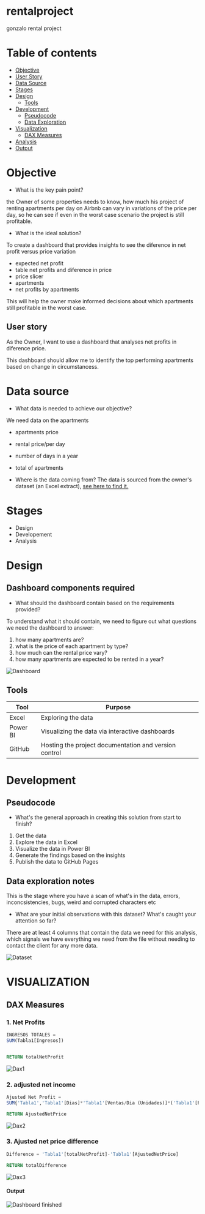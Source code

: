 # rentalproject
gonzalo rental project


# Table of contents 

- [Objective](#objective)
- [User Story](#User-story)
- [Data Source](#data-source)
- [Stages](#stages)
- [Design](#design)
  - [Tools](#tools)
- [Development](#development)
  - [Pseudocode](#pseudocode)
  - [Data Exploration](#data-exploration)
- [Visualization](#visualization)
  - [DAX Measures](#dax-measures)
- [Analysis](#analysis)
- [Output](#output)
 
 




# Objective 

- What is the key pain point? 

the Owner of some properties needs to know, how much his project of renting apartments per day on Airbnb can vary in variations of the price per day, so he can see if even in the worst case scenario the project is still profitable.


- What is the ideal solution? 

To create a dashboard that provides insights to see the diference in net profit versus price variation 
- expected net profit
- table net profits and diference in price
- price slicer
- apartments
- net profits by apartments
  

This will help the owner make informed decisions about which apartments still profitable in the worst case.

## User story 

As the Owner, I want to use a dashboard that analyses net profits in diference price. 

This dashboard should allow me to identify the top performing apartments based on change in circumstancess. 



# Data source 

- What data is needed to achieve our objective?

We need data on the apartments 
- apartments price
- rental price/per day
- number of days in a year
- total of apartments



- Where is the data coming from? 
The data is sourced from the owner's dataset (an Excel extract), [see here to find it.](assets/datasets/ANALISIS-DE-SENSIBILIDAD.xlsx)


# Stages

- Design
- Developement
- Analysis 
 


# Design 

## Dashboard components required 
- What should the dashboard contain based on the requirements provided?

To understand what it should contain, we need to figure out what questions we need the dashboard to answer:

1. how many apartments are?
2. what is the price of each apartment by type?
3. how much can the rental price vary?
4. how many apartments are expected to be rented in a year?


![Dashboard](assets/images/dashboard.jpg)



## Tools 


| Tool | Purpose |
| --- | --- |
| Excel | Exploring the data |
| Power BI | Visualizing the data via interactive dashboards |
| GitHub | Hosting the project documentation and version control |



# Development

## Pseudocode

- What's the general approach in creating this solution from start to finish?

1. Get the data
2. Explore the data in Excel
3. Visualize the data in Power BI
4. Generate the findings based on the insights
5. Publish the data to GitHub Pages

## Data exploration notes

This is the stage where you have a scan of what's in the data, errors, inconcsistencies, bugs, weird and corrupted characters etc  


- What are your initial observations with this dataset? What's caught your attention so far? 

 There are at least 4 columns that contain the data we need for this analysis, which signals we have everything we need from the file without needing to contact the client for any more data. 


![Dataset](assets/images/dataset.jpg)


# VISUALIZATION





## DAX Measures


### 1. Net Profits 
```sql
INGRESOS TOTALES = 
SUM(Tabla1[Ingresos])


RETURN totalNetProfit

```
![Dax1](assets/images/1_ingresos_totales.jpg)

### 2. adjusted net income 
```sql
Ajusted Net Profit = 
SUM{'Tabla1','Tabla1'[Dias]*'Tabla1'[Ventas/Dia (Unidades)]*('Tabla1'[Precio/DPTO+'Ajuste Precio'[Ajuste Precio Value])}

RETURN AjustedNetPrice

```

![Dax2](assets/images/2_ingresos_tras_ajuste.jpg)

### 3. Ajusted net price difference
```sql
Difference = 'Tabla1'[totalNetProfit]-'Tabla1'[AjustedNetPrice]

RETURN totalDifference

```

![Dax3](assets/images/3_diferencia_tras_ajuste.jpg)

#### Output

![Dashboard finished](assets/images/grabacion_bienes_raices.gif)










